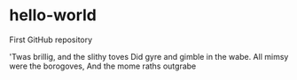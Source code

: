 # hello-world
First GitHub repository

'Twas brillig, and the slithy toves
Did gyre and gimble in the wabe.
All mimsy were the borogoves,
And the mome raths outgrabe
